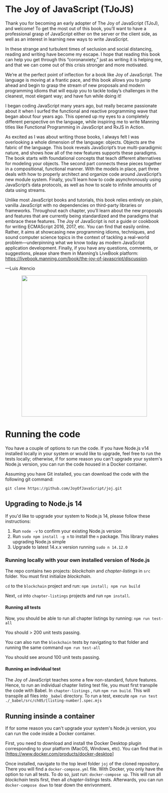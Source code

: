 # The Joy of JavaScript (TJoJS)
Thank you for becoming an early adopter of The Joy of JavaScript (TJoJ), and welcome! To get the most out of this book, you’ll want to have a professional grasp of JavaScript either on the server or the client side, as well as an interest in learning new ways to write JavaScript.

In these strange and turbulent times of seclusion and social distancing, reading and writing  have become my escape. I hope that reading  this book can help you get through this “coronanxiety,” just as writing it is helping me, and that we can come out of this crisis stronger and more motivated.

We’re at the perfect point of inflection for a book like Joy of JavaScript. The language is moving at a frantic pace, and this book allows you to jump ahead and begin to grasp the stream of new proposals and modern programming idioms that will equip you to tackle today’s challenges in the cleanest, most elegant way; and have fun while doing it!

I began coding JavaScript many years ago, but really became passionate about it when I surfed the functional and reactive programming wave that began about four years ago. This opened up my eyes to a completely different perspective on the language, while inspiring me to write Manning titles like Functional Programming in JavaScript and RxJS in Action.

As excited as I was about writing those books, I always felt I was overlooking a whole dimension of the language: objects. Objects are the fabric of the language. This book reveals JavaScript’s true multi-paradigmic nature, and shows how all of the new features supports these paradigms. The book starts with foundational concepts that teach different alternatives for modeling your objects. The second part connects these pieces together in a compositional, functional manner. With the models in place, part three deals with how to properly architect and organize code around JavaScript’s new module system. Finally, you’ll learn how to code asynchronously using JavaScript’s data protocols, as well as how to scale to infinite amounts of data using streams. 

Unlike most JavaScript books and tutorials, this book relies entirely on plain, vanilla JavaScript with no dependencies on third-party libraries or frameworks. Throughout each chapter, you’ll learn about the new proposals and features that are currently being standardized and the paradigms that embrace these features.
The Joy of JavaScript is not a guide or cookbook for writing ECMAScript 2016, 2017, etc. You can find that easily online. Rather, it aims at showcasing new programming idioms, techniques, and sound computer science topics in the context of tackling a real-world problem—underpinning what we know today as modern JavaScript application development. 
Finally, if you have any questions, comments, or suggestions, please share them in Manning’s LiveBook platform: https://livebook.manning.com/book/the-joy-of-javascript/discussion.

—Luis Atencio

<p align="center">
    <img src="https://github.com/JoyOfJavaScript/joj/blob/master/img/cover.jpg" height="450" width="400" align="center" />
</p>

# Running the code
You have a couple of options to run the code. If you have Node.js v14 installed locally in your system or would like to upgrade, feel free to run the tests locally; otherwise, if for some reason you can't upgrade your system's Node.js version, you can run the code housed in a Docker container.

Assuming you have Git installed, you can download the code with the following git command:
~~~
git clone https://github.com/JoyOfJavaScript/joj.git
~~~

## Upgrading to Node.js 14
If you'd like to upgrade your system to Node.js 14, please follow these instructions: 

1. Run `node -v` to confirm your existing Node.js version
2. Run `sudo npm install -g n` to install the `n` package. This library makes upgrading Node.js simple
3. Upgrade to latest 14.x.x version running `sudo n 14.12.0`

### Running locally with your own installed version of Node.js
The repo contains two projects: *blockchain* and *chapter-listings* in `src` folder. You must first initialize *blockchain*. 

`cd` to the `blockchain` project and run: `npm install; npm run build`

Next, `cd` into `chapter-listings` projects and run `npm install`.

#### Running all tests
Now, you should be able to run all chapter listings by running: `npm run test-all`

You should > 200 unit tests passing. 

You can also run the `blockchain` tests by navigating to that folder and running the same command `npm run test-all`

You should see around 100 unit tests passing. 

#### Running an individual test
The Joy of JavaScript teaches some a few non-standard, future features. Hence, to run an individual chapter listing test file, you must first transpile the code with Babel. 
In `chapter-listings` , run `npm run build`. This will transpile all files into `_babel` directory. 
To run a test, execute `npm run test ./_babel/src/ch05/[listing-number].spec.mjs`

## Running insinde a container
If for some reason you can't upgrade your system's Node.js version, you can run the code inside a Docker container. 

First, you need to download and install the Docker Desktop plugin corresponding to your platform (MacOS, Windows, etc). You can find that in [https://www.docker.com/products/docker-desktop]

Once installed, navigate to the top level folder `joj` of the cloned repository. There you will find a `docker-compose.yml` file. 
With Docker, you only have the option to run all tests. To do so, just run: `docker-compose up`. This will run all *blockchain* tests first, then all *chapter-listings* tests. 
Afterwards, you can run `docker-compose down` to tear down the enrivonment. 
